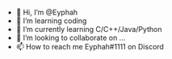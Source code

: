 - 👋 Hi, I’m @Eyphah
- 👀 I’m learning coding
- 🌱 I’m currently learning C/C++/Java/Python
- 💞️ I’m looking to collaborate on ...
- 📫 How to reach me Eyphah#1111 on Discord

<!---
Eyphah/Eyphah is a ✨ special ✨ repository because its `README.md` (this file) appears on your GitHub profile.
You can click the Preview link to take a look at your changes.
--->

